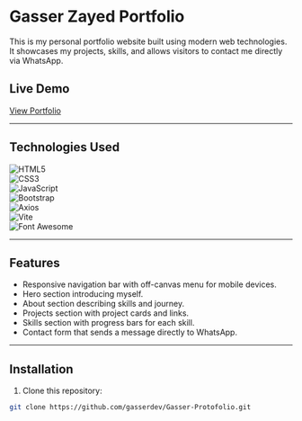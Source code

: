 # Gasser Zayed Portfolio

This is my personal portfolio website built using modern web technologies.  
It showcases my projects, skills, and allows visitors to contact me directly via WhatsApp.

## Live Demo
[View Portfolio](https://gasserzayed.vercel.app/)

---

## Technologies Used

![HTML5](https://img.shields.io/badge/HTML5-E34F26?style=for-the-badge&logo=html5&logoColor=white)  
![CSS3](https://img.shields.io/badge/CSS3-1572B6?style=for-the-badge&logo=css3&logoColor=white)  
![JavaScript](https://img.shields.io/badge/JavaScript-F7DF1E?style=for-the-badge&logo=javascript&logoColor=black)  
![Bootstrap](https://img.shields.io/badge/Bootstrap-7952B3?style=for-the-badge&logo=bootstrap&logoColor=white)  
![Axios](https://img.shields.io/badge/Axios-5A29E4?style=for-the-badge&logo=axios&logoColor=white)  
![Vite](https://img.shields.io/badge/Vite-646CFF?style=for-the-badge&logo=vite&logoColor=white)  
![Font Awesome](https://img.shields.io/badge/Font_Awesome-528DD7?style=for-the-badge&logo=font-awesome&logoColor=white)  

---

## Features

- Responsive navigation bar with off-canvas menu for mobile devices.
- Hero section introducing myself.
- About section describing skills and journey.
- Projects section with project cards and links.
- Skills section with progress bars for each skill.
- Contact form that sends a message directly to WhatsApp.

---

## Installation

1. Clone this repository:

```bash
git clone https://github.com/gasserdev/Gasser-Protofolio.git
